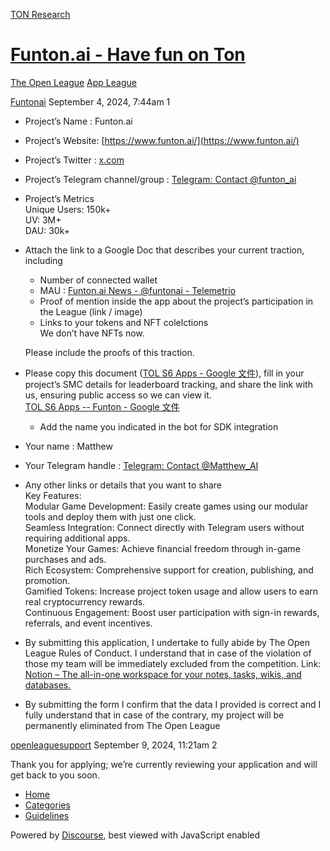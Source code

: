 [TON Research](/)

# [Funton.ai - Have fun on Ton](/t/funton-ai-have-fun-on-ton/30583)

[The Open League](/c/the-open-league/app-leaderboard/58)  [App League](/c/the-open-league/app-leaderboard/58) 

    

[Funtonai](https://tonresear.ch/u/Funtonai)  September 4, 2024, 7:44am  1

*   Project’s Name : Funton.ai
    
*   Project’s Website: [https://www.funton.ai/](https://www.funton.ai/)
    
*   Project’s Twitter : [x.com](https://x.com/funton_ai)
    
*   Project’s Telegram channel/group : [Telegram: Contact @funton\_ai](https://t.me/funton_ai)
    
*   Project’s Metrics  
    Unique Users: 150k+  
    UV: 3M+  
    DAU: 30k+
    
*   Attach the link to a Google Doc that describes your current traction, including
    
    *   Number of connected wallet
    *   MAU : [Funton.ai News - @funtonai - Telemetrio](https://telemetr.io/en/channels/2154374686-funtonai)
    *   Proof of mention inside the app about the project’s participation in the League (link / image)
    *   Links to your tokens and NFT colelctions  
        We don’t have NFTs now.
    
    Please include the proofs of this traction.
    
*   Please copy this document ([TOL S6 Apps - Google 文件](https://docs.google.com/document/d/1sWWmQuRGRYbcihxxFtb1I28kvUqs8q2ul7ukaW_hnp4/edit?usp=sharing)), fill in your project’s SMC details for leaderboard tracking, and share the link with us, ensuring public access so we can view it.  
    [TOL S6 Apps -- Funton - Google 文件](https://docs.google.com/document/d/1NT1_JHfHwy6jSSb10yzpMsQQufIZtvhZbs7MIBnoo88/edit?usp=sharing)
    
    *   Add the name you indicated in the bot for SDK integration
*   Your name : Matthew
    
*   Your Telegram handle : [Telegram: Contact @Matthew\_AI](https://t.me/Matthew_AI)
    
*   Any other links or details that you want to share  
    Key Features:  
    Modular Game Development: Easily create games using our modular tools and deploy them with just one click.  
    Seamless Integration: Connect directly with Telegram users without requiring additional apps.  
    Monetize Your Games: Achieve financial freedom through in-game purchases and ads.  
    Rich Ecosystem: Comprehensive support for creation, publishing, and promotion.  
    Gamified Tokens: Increase project token usage and allow users to earn real cryptocurrency rewards.  
    Continuous Engagement: Boost user participation with sign-in rewards, referrals, and event incentives.
    
*   By submitting this application, I undertake to fully abide by The Open League Rules of Conduct. I understand that in case of the violation of those my team will be immediately excluded from the competition. Link: [Notion – The all-in-one workspace for your notes, tasks, wikis, and databases.](https://ton-org.notion.site/The-Open-League-Rules-of-Conduct-04f4a0fedf1a401687075f5efd83de68)
    
*   By submitting the form I confirm that the data I provided is correct and I fully understand that in case of the contrary, my project will be permanently eliminated from The Open League
    

 

[openleaguesupport](https://tonresear.ch/u/openleaguesupport) September 9, 2024, 11:21am  2

Thank you for applying; we’re currently reviewing your application and will get back to you soon.

 

*   [Home](/)
*   [Categories](/categories)
*   [Guidelines](/guidelines)

Powered by [Discourse](https://www.discourse.org), best viewed with JavaScript enabled